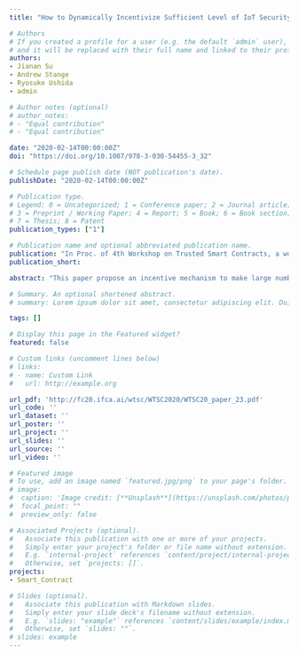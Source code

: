 ```yaml
---
title: "How to Dynamically Incentivize Sufficient Level of IoT Security"

# Authors
# If you created a profile for a user (e.g. the default `admin` user), write the username (folder name) here
# and it will be replaced with their full name and linked to their profile.
authors:
- Jianan Su
- Andrew Stange
- Ryosuke Ushida
- admin

# Author notes (optional)
# author_notes:
# - "Equal contribution"
# - "Equal contribution"

date: "2020-02-14T00:00:00Z"
doi: "https://doi.org/10.1007/978-3-030-54455-3_32"

# Schedule page publish date (NOT publication's date).
publishDate: "2020-02-14T00:00:00Z"

# Publication type.
# Legend: 0 = Uncategorized; 1 = Conference paper; 2 = Journal article;
# 3 = Preprint / Working Paper; 4 = Report; 5 = Book; 6 = Book section;
# 7 = Thesis; 8 = Patent
publication_types: ["1"]

# Publication name and optional abbreviated publication name.
publication: "In Proc. of 4th Workshop on Trusted Smart Contracts, a workshop of Financial Cryptography and Data Security 2020."
publication_short:

abstract: "This paper propose an incentive mechanism to make large number of device secure based on insurance by smart contracts. It con- sists of the automated security evaluation of enterprise IoT devices and the creation of a dynamic insurance premium. To automate the security evaluation of enterprise IoT devices, we collect and store IoT device sta- tus data with privacy preservation on blockchain. Then, we track and assess the risk associated with IoT devices with the use of a smart con- tract. By monitoring this risk over time, we present a means to incentivize the resolution of vulnerabilities by judging the latent risk in an environ- ment as well as the vigilance of the devices’ managers in resolving these vulnerabilities. In this way, we produce a dynamic cyber insurance pre- mium that more accurately captures the risk profile associated with an environment than existing cyber insurance. Through the use blockchain and smart contracts, this framework also provides public verification for both insured and insurer and provides a level of risk management for the insurer. We also present regulatory considerations in order for this scheme to meet supervisory requirements."

# Summary. An optional shortened abstract.
# summary: Lorem ipsum dolor sit amet, consectetur adipiscing elit. Duis posuere tellus ac convallis placerat. Proin tincidunt magna sed ex sollicitudin condimentum.

tags: []

# Display this page in the Featured widget?
featured: false

# Custom links (uncomment lines below)
# links:
# - name: Custom Link
#   url: http://example.org

url_pdf: 'http://fc20.ifca.ai/wtsc/WTSC2020/WTSC20_paper_23.pdf'
url_code: ''
url_dataset: ''
url_poster: ''
url_project: ''
url_slides: ''
url_source: ''
url_video: ''

# Featured image
# To use, add an image named `featured.jpg/png` to your page's folder.
# image:
#  caption: 'Image credit: [**Unsplash**](https://unsplash.com/photos/pLCdAaMFLTE)'
#  focal_point: ""
#  preview_only: false

# Associated Projects (optional).
#   Associate this publication with one or more of your projects.
#   Simply enter your project's folder or file name without extension.
#   E.g. `internal-project` references `content/project/internal-project/index.md`.
#   Otherwise, set `projects: []`.
projects:
- Smart_Contract

# Slides (optional).
#   Associate this publication with Markdown slides.
#   Simply enter your slide deck's filename without extension.
#   E.g. `slides: "example"` references `content/slides/example/index.md`.
#   Otherwise, set `slides: ""`.
# slides: example
---
```

